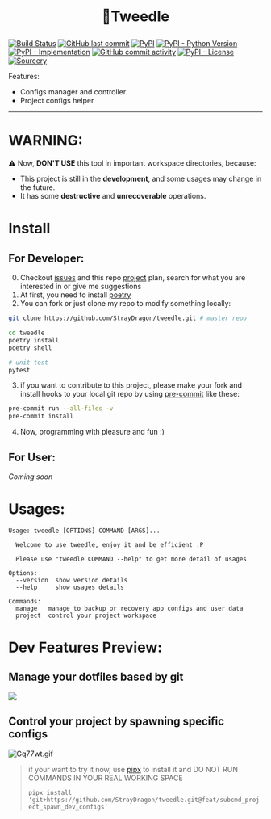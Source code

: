 # <p align="center"> :snake:Tweedle </p>

[![Build Status](https://travis-ci.org/StrayDragon/tweedle.svg?branch=master)](https://travis-ci.org/StrayDragon/tweedle)
[![GitHub last commit](https://img.shields.io/github/last-commit/straydragon/tweedle)](https://github.com/StrayDragon/tweedle/commits)
[![PyPI](https://img.shields.io/pypi/v/tweedle)](https://pypi.org/project/tweedle)
[![PyPI - Python Version](https://img.shields.io/pypi/pyversions/tweedle)](https://pypi.org/project/tweedle)
[![PyPI - Implementation](https://img.shields.io/pypi/implementation/tweedle)](https://pypi.org/project/tweedle)
[![GitHub commit activity](https://img.shields.io/github/commit-activity/w/straydragon/tweedle)](https://github.com/StrayDragon/tweedle/commits)
[![PyPI - License](https://img.shields.io/pypi/l/tweedle)](https://github.com/StrayDragon/tweedle/blob/master/LICENSE)
[![Sourcery](https://img.shields.io/badge/Sourcery-enabled-brightgreen)](https://sourcery.ai)

<!--TODO:Add more icons see https://shields.io-->

Features:

- Configs manager and controller
- Project configs helper
<!-- - Commands manager and controller -->

---

# **WARNING**:

:warning: Now, **DON'T USE** this tool in important workspace directories, because:

- This project is still in the **development**, and some usages may change in the future.
- It has some **destructive** and **unrecoverable** operations.

# Install

## For Developer:

0. Checkout [issues](https://github.com/StrayDragon/tweedle/issues) and this repo [project](https://github.com/StrayDragon/tweedle/projects/1?fullscreen=true) plan, search for what you are interested in or give me suggestions
1. At first, you need to install [poetry](https://poetry.eustace.io/)
2. You can fork or just clone my repo to modify something locally:

```bash
git clone https://github.com/StrayDragon/tweedle.git # master repo

cd tweedle
poetry install
poetry shell

# unit test
pytest
```

3. if you want to contribute to this project, please make your fork and install hooks to your local git repo by using [pre-commit](https://pre-commit.com/) like these:

```bash
pre-commit run --all-files -v
pre-commit install
```

4. Now, programming with pleasure and fun :)

## For User:

_Coming soon_

# Usages:

```
Usage: tweedle [OPTIONS] COMMAND [ARGS]...

  Welcome to use tweedle, enjoy it and be efficient :P

  Please use "tweedle COMMAND --help" to get more detail of usages

Options:
  --version  show version details
  --help     show usages details

Commands:
  manage   manage to backup or recovery app configs and user data
  project  control your project workspace
```

# Dev Features Preview:

## Manage your dotfiles based by git

![](https://s1.ax1x.com/2020/04/02/GYFdQx.gif)

## Control your project by spawning specific configs

![Gq77wt.gif](https://s1.ax1x.com/2020/04/12/Gq77wt.gif)

> if your want to try it now, use [pipx](https://github.com/pipxproject/pipx) to install it and DO NOT RUN COMMANDS IN YOUR REAL WORKING SPACE
>
> `pipx install 'git+https://github.com/StrayDragon/tweedle.git@feat/subcmd_project_spawn_dev_configs'`
